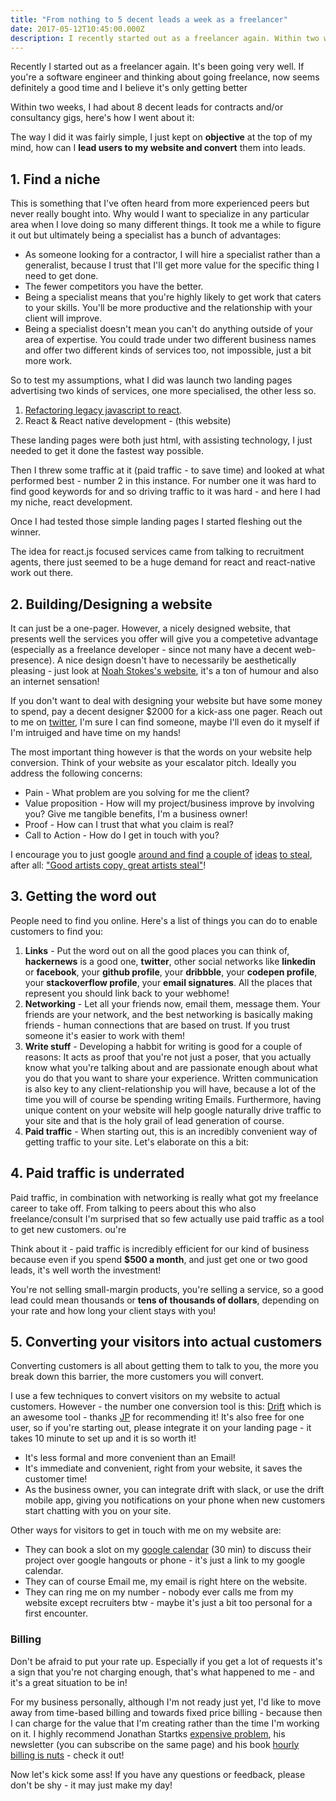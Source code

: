 ```yaml
---
title: "From nothing to 5 decent leads a week as a freelancer"
date: 2017-05-12T10:45:00.000Z
description: I recently started out as a freelancer again. Within two weeks and a little effort I now have 5 decent leads a week. Here's how I did it.
---
```


Recently I started out as a freelancer again. It's been going very well. If you're a software engineer and thinking about going freelance, now seems definitely a good time and I believe it's only getting better

Within two weeks, I had about 8 decent leads for contracts and/or consultancy gigs, here's how I went about it:

The way I did it was fairly simple, I just kept on __objective__ at the top of my mind, how can I __lead users to my website and convert__ them into leads.

## 1. Find a niche
This is something that I've often heard from more experienced peers but never really bought into. Why would I want to specialize in any particular area when I love doing so many different things. It took me a while to figure it out but ultimately being a specialist has a bunch of advantages:

- As someone looking for a contractor, I will hire a specialist rather than a generalist, because I trust that I'll get more value for the specific thing I need to get done.
- The fewer competitors you have the better.
- Being a specialist means that you're highly likely to get work that caters to your skills. You'll be more productive and the relationship with your client will improve.
- Being a specialist doesn't mean you can't do anything outside of your area of expertise. You could trade under two different business names and offer two different kinds of services too, not impossible, just a bit more work.

So to test my assumptions, what I did was launch two landing pages advertising two kinds of services, one more specialised, the other less so.

1. [Refactoring legacy javascript to react](http://www.switchtoreact.com/).
2. React & React native development - (this website)

These landing pages were both just html, with assisting technology, I just needed to get it done the fastest way possible.

Then I threw some traffic at it (paid traffic - to save time) and looked at what performed best - number 2 in this instance. For number one it was hard to find good keywords for and so driving traffic to it was hard - and here I had my niche, react development.

Once I had tested those simple landing pages I started fleshing out the winner.

The idea for react.js focused services came from talking to recruitment agents, there just seemed to be a huge demand for react and react-native work out there.

## 2. Building/Designing a website

It can just be a one-pager. However, a nicely designed website, that presents well the services you offer will give you a competetive advantage (especially as a freelance developer - since not many have a decent web-presence). A nice design doesn't have to necessarily be aesthetically pleasing - just look at [Noah Stokes's website](noahstokes.com), it's a ton of humour and also an internet sensation!

If you don't want to deal with designing your website but have some money to spend, pay a decent designer $2000 for a kick-ass one pager. Reach out to me on [twitter](https://twitter.com/juliandoesstuff), I'm sure I can find someone, maybe I'll even do it myself if I'm intruiged and have time on my hands!

The most important thing however is that the words on your website help conversion. Think of your website as your escalator pitch. Ideally you address the following concerns:
- Pain - What problem are you solving for me the client?
- Value proposition - How will my project/business improve by involving you? Give me tangible benefits, I'm a business owner!
- Proof - How can I trust that what you claim is real?
- Call to Action - How do I get in touch with you?

I encourage you to just google [around and find](https://expensiveproblem.com/the-great-big-list-of-killer-landing-pages) [a couple of](http://www.landingfolio.com/) [ideas](https://blog.hubspot.com/marketing/landing-page-examples-list#sm.001hvco5jid5f0n10411f2vuwhjh8) [to steal](http://www.creativebloq.com/web-design/landing-page-design-6133358), after all: ["Good artists copy, great artists steal"](https://www.quora.com/What-did-Picasso-mean-when-he-said-%E2%80%9Cgood-artists-copy-great-artists-steal%E2%80%9D-Did-he-really-say-this-or-did-someone-else-say-it)!

## 3. Getting the word out
People need to find you online. Here's a list of things you can do to enable customers to find you:

1. __Links__ - Put the word out on all the good places you can think of, __hackernews__ is a good one, __twitter__, other social networks like __linkedin__ or __facebook__, your __github profile__, your __dribbble__, your __codepen profile__, your __stackoverflow profile__, your __email signatures__. All the places that represent you should link back to your webhome!
2. __Networking__ - Let all your friends now, email them, message them. Your friends are your network, and the best networking is basically making friends - human connections that are based on trust. If you trust someone it's easier to work with them!
3. __Write stuff__ - Developing a habbit for writing is good for a couple of reasons: It acts as proof that you're not just a poser, that you actually know what you're talking about and are passionate enough about what you do that you want to share your experience. Written communication is also key to any client-relationship you will have, because a lot of the time you will of course be spending writing Emails. Furthermore, having unique content on your website will help google naturally drive traffic to your site and that is the holy grail of lead generation of course.
4. __Paid traffic__ - When starting out, this is an incredibly convenient way of getting traffic to your site. Let's elaborate on this a bit:

## 4. Paid traffic is underrated
Paid traffic, in combination with networking is really what got my freelance career to take off. From talking to peers about this who also freelance/consult I'm surprised that so few actually use paid traffic as a tool to get new customers.
ou're

Think about it - paid traffic is incredibly efficient for our kind of business because even if you spend __$500 a month__, and just get one or two good leads, it's well worth the investment!

You're not selling small-margin products, you're selling a service, so a good lead could mean thousands or __tens of thousands of dollars__, depending on your rate and how long your client stays with you!

## 5. Converting your visitors into actual customers
Converting customers is all about getting them to talk to you, the more you break down this barrier, the more customers you will convert.

I use a few techniques to convert visitors on my website to actual customers. However - the number one conversion tool is this: [Drift](https://www.drift.com/) which is an awesome tool - thanks [JP](https://twitter.com/jipiboily) for recommending it! It's also free for one user, so if you're starting out, please integrate it on your landing page - it takes 10 minute to set up and it is so worth it!

- It's less formal and more convenient than an Email!
- It's immediate and convenient, right from your website, it saves the customer time!
- As the business owner, you can integrate drift with slack, or use the drift mobile app, giving you notifications on your phone when new customers start chatting with you on your site.

Other ways for visitors to get in touch with me on my website are:

- They can book a slot on my [google calendar](https://calendar.google.com/calendar/selfsched?sstoken=UURVZ1NpRUh6MUI3fGRlZmF1bHR8ZmJmN2E1ODBlMGZhMTdlN2YwZWZkODFhODk4MjM5ZmM) (30 min) to discuss their project over google hangouts or phone - it's just a link to my google calendar.
- They can of course Email me, my email is right htere on the website.
- They can ring me on my number - nobody ever calls me from my website except recruiters btw - maybe it's just a bit too personal for a first encounter.

### Billing
Don't be afraid to put your rate up. Especially if you get a lot of requests it's a sign that you're not charging enough, that's what happened to me - and it's a great situation to be in!

For my business personally, although I'm not ready just yet, I'd like to move away from time-based billing and towards fixed price billing - because then I can charge for the value that I'm creating rather than the time I'm working on it. I highly recommend Jonathan Startks [expensive problem](https://expensiveproblem.com/), his newsletter (you can subscribe on the same page) and his book [hourly billing is nuts](https://expensiveproblem.com/hbin) - check it out!

Now let's kick some ass! If you have any questions or feedback, please don't be shy - it may just make my day!
